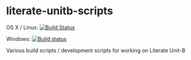 # literate-unitb-scripts

OS X / Linux: [![Build Status](https://travis-ci.org/literate-unitb/literate-unitb-scripts.svg?branch=master)](https://travis-ci.org/literate-unitb/literate-unitb-scripts)

Windows: [![Build status](https://ci.appveyor.com/api/projects/status/ghme825g151fii3x?svg=true)](https://ci.appveyor.com/project/cipher1024/literate-unitb-scripts)

Various build scripts / development scripts for working on Literate Unit-B
